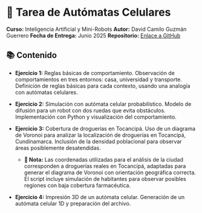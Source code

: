 # 🤖 Tarea de Autómatas Celulares
**Curso:** Inteligencia Artificial y Mini-Robots
**Autor:** David Camilo Guzmán Guerrero
**Fecha de Entrega:** Junio 2025
**Repositorio:** [Enlace a GitHub](https://github.com/lmao813/Tarea_AutomatasCelulares)

## 📚 Contenido
- **Ejercicio 1:** Reglas básicas de comportamiento. Observación de comportamientos en tres entornos: casa, universidad y transporte. Definición de reglas básicas para cada contexto, usando una analogía con autómatas celulares.  

- **Ejercicio 2:** Simulación con autómata celular probabilístico. Modelo de difusión para un robot con dos ruedas que evita obstáculos. Implementación con Python y visualización del comportamiento.

- **Ejercicio 3:** Cobertura de droguerías en Tocancipá. Uso de un diagrama de Voronoi para analizar la localización de droguerías en Tocancipá, Cundinamarca. Inclusión de la densidad poblacional para observar áreas posiblemente desatendidas.
  - **📌 Nota:** Las coordenadas utilizadas para el análisis de la ciudad corresponden a droguerías reales en Tocancipá, adaptadas para generar el diagrama de Voronoi con orientación geográfica correcta. El script incluye simulación de habitantes para observar posibles regiones con baja cobertura farmacéutica.

- **Ejercicio 4:** Impresión 3D de un autómata celular. Generación de un autómata celular 1D y preparación del archivo.
